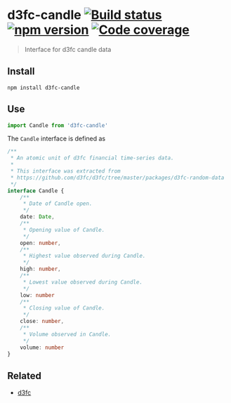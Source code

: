 # d3fc-candle [![Build status](https://travis-ci.org/strong-roots-capital/d3fc-candle.svg?branch=master)](https://travis-ci.org/strong-roots-capital/d3fc-candle) [![npm version](https://img.shields.io/npm/v/d3fc-candle.svg)](https://npmjs.org/package/d3fc-candle) [![Code coverage](https://img.shields.io/codecov/c/github.com/strong-roots-capital/d3fc-candle.svg)](https://codecov.io/gh/strong-roots-capital/d3fc-candle)

> Interface for d3fc candle data

## Install

``` shell
npm install d3fc-candle
```

## Use

``` typescript
import Candle from 'd3fc-candle'
```

The `Candle` interface is defined as

``` typescript
/**
 * An atomic unit of d3fc financial time-series data.
 *
 * This interface was extracted from
 * https://github.com/d3fc/d3fc/tree/master/packages/d3fc-random-data
 */
interface Candle {
    /**
     * Date of Candle open.
     */
    date: Date,
    /**
     * Opening value of Candle.
     */
    open: number,
    /**
     * Highest value observed during Candle.
     */
    high: number,
    /**
     * Lowest value observed during Candle.
     */
    low: number
    /**
     * Closing value of Candle.
     */
    close: number,
    /**
     * Volume observed in Candle.
     */
    volume: number
}
```

## Related

- [d3fc](https://github.com/d3fc/d3fc)
